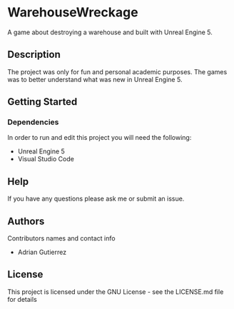 # WarehouseWreckage
A game about destroying a warehouse and built with Unreal
Engine 5.

## Description

The project was only for fun and personal academic purposes.
The games was to better understand what was new in Unreal
Engine 5.

## Getting Started

### Dependencies
In order to run and edit this project you will need the following:

* Unreal Engine 5
* Visual Studio Code

## Help

If you have any questions please ask me or submit an issue.

## Authors

Contributors names and contact info

* Adrian Gutierrez

## License

This project is licensed under the GNU License - see the LICENSE.md file for details
